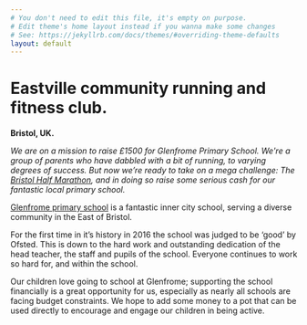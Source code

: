 ```yaml
---
# You don't need to edit this file, it's empty on purpose.
# Edit theme's home layout instead if you wanna make some changes
# See: https://jekyllrb.com/docs/themes/#overriding-theme-defaults
layout: default
---
```


# Eastville community running and fitness club.

<strong>Bristol, UK.</strong>

<em>We are on a mission to raise £1500 for Glenfrome Primary School.  We're a group of parents who have dabbled with a bit of running, to varying degrees of success. But now we’re ready to take on a mega challenge: The <a href="http://www.greatrun.org/great-bristol-half-marathon">Bristol Half Marathon</a>, and in doing so raise some serious cash for our fantastic local primary school.</em>

<a href="http://www.glenfrome.bristol.sch.uk/">Glenfrome primary school</a> is a fantastic inner city school, serving a diverse community in the East of Bristol.

For the first time in it’s history in 2016 the school was judged to be ‘good’ by Ofsted.  This is down to the hard work and outstanding dedication of the head teacher, the staff and pupils of the school.  Everyone continues to work so hard for, and within the school.

Our children love going to school at Glenfrome; supporting the school financially is a great opportunity for us, especially as nearly all schools are facing budget constraints.  We hope to add some money to a pot that can be used directly to encourage and engage our children in being active.
